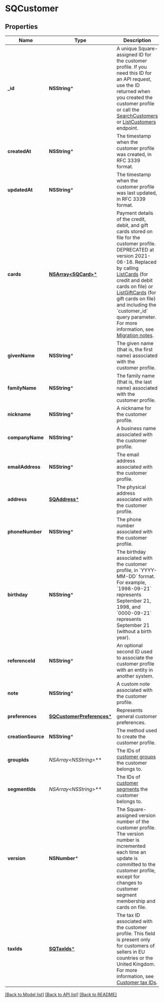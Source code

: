 # SQCustomer

## Properties
Name | Type | Description | Notes
------------ | ------------- | ------------- | -------------
**_id** | **NSString*** | A unique Square-assigned ID for the customer profile.  If you need this ID for an API request, use the ID returned when you created the customer profile or call the [SearchCustomers](https://developer.squareup.com/reference/square_2023-10-18/customers-api/search-customers)  or [ListCustomers](https://developer.squareup.com/reference/square_2023-10-18/customers-api/list-customers) endpoint. | [optional] 
**createdAt** | **NSString*** | The timestamp when the customer profile was created, in RFC 3339 format. | [optional] 
**updatedAt** | **NSString*** | The timestamp when the customer profile was last updated, in RFC 3339 format. | [optional] 
**cards** | [**NSArray&lt;SQCard&gt;***](SQCard.md) | Payment details of the credit, debit, and gift cards stored on file for the customer profile.   DEPRECATED at version 2021-06-16. Replaced by calling [ListCards](https://developer.squareup.com/reference/square_2023-10-18/cards-api/list-cards) (for credit and debit cards on file)  or [ListGiftCards](https://developer.squareup.com/reference/square_2023-10-18/gift-cards-api/list-gift-cards) (for gift cards on file) and including the &#x60;customer_id&#x60; query parameter.  For more information, see [Migration notes](https://developer.squareup.com/docs/customers-api/what-it-does#migrate-customer-cards). | [optional] 
**givenName** | **NSString*** | The given name (that is, the first name) associated with the customer profile. | [optional] 
**familyName** | **NSString*** | The family name (that is, the last name) associated with the customer profile. | [optional] 
**nickname** | **NSString*** | A nickname for the customer profile. | [optional] 
**companyName** | **NSString*** | A business name associated with the customer profile. | [optional] 
**emailAddress** | **NSString*** | The email address associated with the customer profile. | [optional] 
**address** | [**SQAddress***](SQAddress.md) | The physical address associated with the customer profile. | [optional] 
**phoneNumber** | **NSString*** | The phone number associated with the customer profile. | [optional] 
**birthday** | **NSString*** | The birthday associated with the customer profile, in &#x60;YYYY-MM-DD&#x60; format. For example, &#x60;1998-09-21&#x60; represents September 21, 1998, and &#x60;0000-09-21&#x60; represents September 21 (without a birth year). | [optional] 
**referenceId** | **NSString*** | An optional second ID used to associate the customer profile with an entity in another system. | [optional] 
**note** | **NSString*** | A custom note associated with the customer profile. | [optional] 
**preferences** | [**SQCustomerPreferences***](SQCustomerPreferences.md) | Represents general customer preferences. | [optional] 
**creationSource** | **NSString*** | The method used to create the customer profile. | [optional] 
**groupIds** | **NSArray&lt;NSString*&gt;*** | The IDs of [customer groups](https://developer.squareup.com/reference/square_2023-10-18/objects/CustomerGroup) the customer belongs to. | [optional] 
**segmentIds** | **NSArray&lt;NSString*&gt;*** | The IDs of [customer segments](https://developer.squareup.com/reference/square_2023-10-18/objects/CustomerSegment) the customer belongs to. | [optional] 
**version** | **NSNumber*** | The Square-assigned version number of the customer profile. The version number is incremented each time an update is committed to the customer profile, except for changes to customer segment membership and cards on file. | [optional] 
**taxIds** | [**SQTaxIds***](SQTaxIds.md) | The tax ID associated with the customer profile. This field is present only for customers of sellers in EU countries or the United Kingdom.  For more information, see [Customer tax IDs](https://developer.squareup.com/docs/customers-api/what-it-does#customer-tax-ids). | [optional] 

[[Back to Model list]](../README.md#documentation-for-models) [[Back to API list]](../README.md#documentation-for-api-endpoints) [[Back to README]](../README.md)


